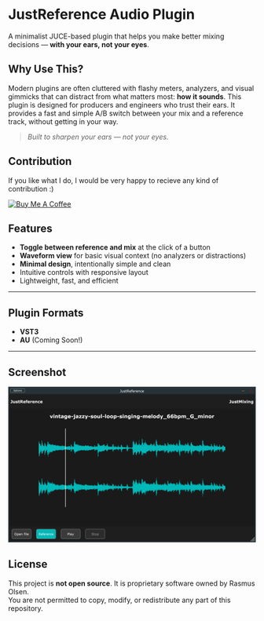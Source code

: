 # JustReference Audio Plugin

A minimalist JUCE-based plugin that helps you make better mixing decisions — **with your ears, not your eyes**.

## Why Use This?

Modern plugins are often cluttered with flashy meters, analyzers, and visual gimmicks that can distract from what matters most: **how it sounds**. This plugin is designed for producers and engineers who trust their ears. It provides a fast and simple A/B switch between your mix and a reference track, without getting in your way.

> *Built to sharpen your ears — not your eyes.*

## Contribution
If you like what I do, I would be very happy to recieve any kind of contribution :)

<a href="https://www.buymeacoffee.com/0ls3n" target="_blank"><img src="https://cdn.buymeacoffee.com/buttons/default-orange.png" alt="Buy Me A Coffee" height="41" width="174"></a>

## Features

- **Toggle between reference and mix** at the click of a button  
- **Waveform view** for basic visual context (no analyzers or distractions)  
- **Minimal design**, intentionally simple and clean  
- Intuitive controls with responsive layout  
- Lightweight, fast, and efficient  

---

## Plugin Formats

- **VST3**
- **AU** (Coming Soon!)

---

## Screenshot

![[image]](Resources/screenshot.png)

## License

This project is **not open source**. It is proprietary software owned by Rasmus Olsen.  
You are not permitted to copy, modify, or redistribute any part of this repository.
